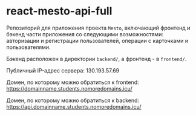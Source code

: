 # react-mesto-api-full
Репозиторий для приложения проекта `Mesto`, включающий фронтенд и бэкенд части приложения со следующими возможностями: авторизации и регистрации пользователей, операции с карточками и пользователями.

Бэкенд расположен в директории `backend/`, а фронтенд - в `frontend/`. 
  
Публичный IP-адрес сервера: 130.193.57.69

Домен, по которому можно обратиться к frontend: https://domainname.students.nomoredomains.icu/

Домен, по которому можно обратиться к backend: https://api.domainname.students.nomoredomains.icu/